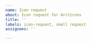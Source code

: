 ```yaml
---
name: Icon request
about: Icon request for Arcticons
title: ''
labels: icon-request, small request
assignees: ''

---
```


[^1]: Zip file:
